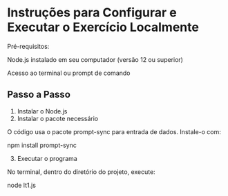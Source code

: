 # Instruções para Configurar e Executar o Exercício Localmente
Pré-requisitos:

Node.js instalado em seu computador (versão 12 ou superior)

Acesso ao terminal ou prompt de comando

## Passo a Passo
1. Instalar o Node.js
2. Instalar o pacote necessário

O código usa o pacote prompt-sync para entrada de dados. Instale-o com:

npm install prompt-sync

3. Executar o programa

No terminal, dentro do diretório do projeto, execute:


node lt1.js
